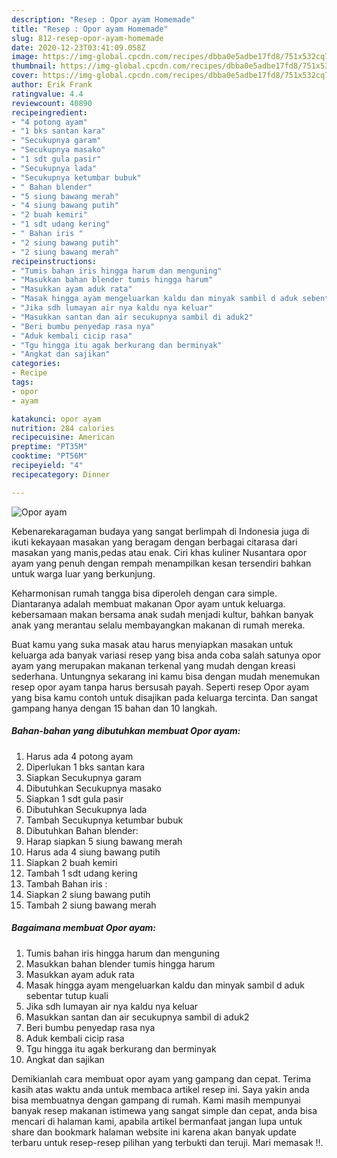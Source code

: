 ```yaml
---
description: "Resep : Opor ayam Homemade"
title: "Resep : Opor ayam Homemade"
slug: 812-resep-opor-ayam-homemade
date: 2020-12-23T03:41:09.058Z
image: https://img-global.cpcdn.com/recipes/dbba0e5adbe17fd8/751x532cq70/opor-ayam-foto-resep-utama.jpg
thumbnail: https://img-global.cpcdn.com/recipes/dbba0e5adbe17fd8/751x532cq70/opor-ayam-foto-resep-utama.jpg
cover: https://img-global.cpcdn.com/recipes/dbba0e5adbe17fd8/751x532cq70/opor-ayam-foto-resep-utama.jpg
author: Erik Frank
ratingvalue: 4.4
reviewcount: 40890
recipeingredient:
- "4 potong ayam"
- "1 bks santan kara"
- "Secukupnya garam"
- "Secukupnya masako"
- "1 sdt gula pasir"
- "Secukupnya lada"
- "Secukupnya ketumbar bubuk"
- " Bahan blender"
- "5 siung bawang merah"
- "4 siung bawang putih"
- "2 buah kemiri"
- "1 sdt udang kering"
- " Bahan iris "
- "2 siung bawang putih"
- "2 siung bawang merah"
recipeinstructions:
- "Tumis bahan iris hingga harum dan menguning"
- "Masukkan bahan blender tumis hingga harum"
- "Masukkan ayam aduk rata"
- "Masak hingga ayam mengeluarkan kaldu dan minyak sambil d aduk sebentar tutup kuali"
- "Jika sdh lumayan air nya kaldu nya keluar"
- "Masukkan santan dan air secukupnya sambil di aduk2"
- "Beri bumbu penyedap rasa nya"
- "Aduk kembali cicip rasa"
- "Tgu hingga itu agak berkurang dan berminyak"
- "Angkat dan sajikan"
categories:
- Recipe
tags:
- opor
- ayam

katakunci: opor ayam 
nutrition: 284 calories
recipecuisine: American
preptime: "PT35M"
cooktime: "PT56M"
recipeyield: "4"
recipecategory: Dinner

---
```



![Opor ayam](https://img-global.cpcdn.com/recipes/dbba0e5adbe17fd8/751x532cq70/opor-ayam-foto-resep-utama.jpg)

Kebenarekaragaman budaya yang sangat berlimpah di Indonesia juga di ikuti kekayaan masakan yang beragam dengan berbagai citarasa dari masakan yang manis,pedas atau enak. Ciri khas kuliner Nusantara opor ayam yang penuh dengan rempah menampilkan kesan tersendiri bahkan untuk warga luar yang berkunjung.




Keharmonisan rumah tangga bisa diperoleh dengan cara simple. Diantaranya adalah membuat makanan Opor ayam untuk keluarga. kebersamaan makan bersama anak sudah menjadi kultur, bahkan banyak anak yang merantau selalu membayangkan makanan di rumah mereka.

Buat kamu yang suka masak atau harus menyiapkan masakan untuk keluarga ada banyak variasi resep yang bisa anda coba salah satunya opor ayam yang merupakan makanan terkenal yang mudah dengan kreasi sederhana. Untungnya sekarang ini kamu bisa dengan mudah menemukan resep opor ayam tanpa harus bersusah payah.
Seperti resep Opor ayam yang bisa kamu contoh untuk disajikan pada keluarga tercinta. Dan sangat gampang hanya dengan 15 bahan dan 10 langkah.


<!--inarticleads1-->

##### Bahan-bahan yang dibutuhkan membuat Opor ayam:

1. Harus ada 4 potong ayam
1. Diperlukan 1 bks santan kara
1. Siapkan Secukupnya garam
1. Dibutuhkan Secukupnya masako
1. Siapkan 1 sdt gula pasir
1. Dibutuhkan Secukupnya lada
1. Tambah Secukupnya ketumbar bubuk
1. Dibutuhkan  Bahan blender:
1. Harap siapkan 5 siung bawang merah
1. Harus ada 4 siung bawang putih
1. Siapkan 2 buah kemiri
1. Tambah 1 sdt udang kering
1. Tambah  Bahan iris :
1. Siapkan 2 siung bawang putih
1. Tambah 2 siung bawang merah




<!--inarticleads2-->

##### Bagaimana membuat  Opor ayam:

1. Tumis bahan iris hingga harum dan menguning
1. Masukkan bahan blender tumis hingga harum
1. Masukkan ayam aduk rata
1. Masak hingga ayam mengeluarkan kaldu dan minyak sambil d aduk sebentar tutup kuali
1. Jika sdh lumayan air nya kaldu nya keluar
1. Masukkan santan dan air secukupnya sambil di aduk2
1. Beri bumbu penyedap rasa nya
1. Aduk kembali cicip rasa
1. Tgu hingga itu agak berkurang dan berminyak
1. Angkat dan sajikan




Demikianlah cara membuat opor ayam yang gampang dan cepat. Terima kasih atas waktu anda untuk membaca artikel resep ini. Saya yakin anda bisa membuatnya dengan gampang di rumah. Kami masih mempunyai banyak resep makanan istimewa yang sangat simple dan cepat, anda bisa mencari di halaman kami, apabila artikel bermanfaat jangan lupa untuk share dan bookmark halaman website ini karena akan banyak update terbaru untuk resep-resep pilihan yang terbukti dan teruji. Mari memasak !!. 
